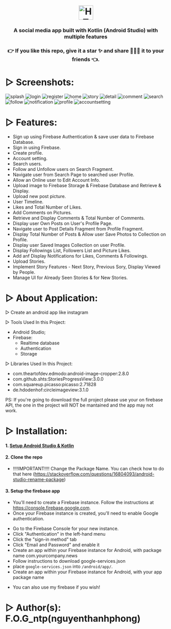 <h1 align="center"><span><img src="https://img.shields.io/badge/InstaApp%20-%20Social%20Media%20Application-282C34?logo=Instagram&logoColor=E4405F" alt="HTML5 logo" title="HTML5" height="45" /></span>
</h1>
<h3 align="center">A social media app built with Kotlin (Android Studio) with multiple features</h3>
<h3 align="center">👉 If you like this repo, give it a star ✨ and share 👨🏻‍💻 it to your friends 👈.</h3>

# ▷ Screenshots:

![splash](https://user-images.githubusercontent.com/99815527/170834196-6c5e96c0-0432-4a47-9874-bf2ff5427fb4.jpg)
![login](https://user-images.githubusercontent.com/99815527/170835571-312e4765-3509-41c9-b95c-d702573f99d7.jpg)
![register](https://user-images.githubusercontent.com/99815527/170835006-5ec5e936-37e6-4b72-b2fe-27a4f2e87576.jpg)
![home](https://user-images.githubusercontent.com/99815527/170835010-efed8645-5785-45b9-b23e-74b9d2954dd7.jpg)
![story](https://user-images.githubusercontent.com/99815527/170835053-a9652e34-3b1a-42a1-9a35-c680750be058.jpg)
![detail](https://user-images.githubusercontent.com/99815527/170835593-44826e50-e3ef-409e-be7a-038cf07dc744.jpg)
![comment](https://user-images.githubusercontent.com/99815527/170835225-4d04217a-cc10-4332-b1cf-6dbfd460d989.jpg)
![search](https://user-images.githubusercontent.com/99815527/170835059-4630cc8e-9066-4c8c-9f4a-964cb28d59ae.jpg)
![follow](https://user-images.githubusercontent.com/99815527/170835612-7babfac6-788b-4e73-9604-9f75019061f2.jpg)
![notification](https://user-images.githubusercontent.com/99815527/170835097-d0af36b4-206a-4cca-9111-4b2499162d4c.jpg)
![profile](https://user-images.githubusercontent.com/99815527/170835107-051406e7-badc-46cb-ab25-6d7497299400.jpg)
![accountsetting](https://user-images.githubusercontent.com/99815527/170835113-5c9ca065-ad2e-4fe3-80b9-b8e2edf70cb6.jpg)



# ▷ Features:

- Sign up using Firebase Authentication & save user data to Firebase Database.
- Sign in using Firebase.
- Create profile.
- Account setting.
- Search users.
- Follow and Unfollow users on Search Fragment.
- Navigate user from Search Page to searched user Profile.
- Allow an Online user to Edit Account Info.
- Upload image to Firebase Storage & Firebase Database and Retrieve & Display.
- Upload new post picture.
- User Timeline.
- Likes and Total Number of Likes.
- Add Comments on Pictures.
- Retrieve and Display Comments & Total Number of Comments.
- Display user Own Posts on User's Profile Page.
- Navigate user to Post Details Fragment from Profile Fragment.
- Display Total Number of Posts & Allow user Save Photos to Collection on Profile.
- Display user Saved Images Collection on user Profile.
- Display Followings List, Followers List and Picture Likes.
- Add anf Display Notifications for Likes, Comments & Followings.
- Upload Stories.
- Implement Story Features - Next Story, Previous Sory, Display Viewed by People.
- Manage UI for Already Seen Stories & for New Stories.

# ▷ About Application:

▷ Create an android app like instagram

▷ Tools Used In this Project:
- Android Studio;
- Firebase:
  - Realtime database
  - Authentication
  - Storage
    
▷ Libraries Used In this Project:
- com.theartofdev.edmodo:android-image-cropper:2.8.0
- com.github.shts:StoriesProgressView:3.0.0
- com.squareup.picasso:picasso:2.71828
- de.hdodenhof:circleimageview:3.1.0

PS: If you're going to download the full project please use your on firebase API, the one in the project will NOT be mantained and the app may not work.

# ▷ Installation:

#### 1. [Setup Android Studio & Kotlin](https://developer.android.com/studio/install)

#### 2. Clone the repo

- !!!!IMPORTANT!!!! Change the Package Name. You can check how to do that here (https://stackoverflow.com/questions/16804093/android-studio-rename-package)<br />

#### 3. Setup the firebase app

- You'll need to create a Firebase instance. Follow the instructions at https://console.firebase.google.com.
- Once your Firebase instance is created, you'll need to enable Google authentication.

* Go to the Firebase Console for your new instance.
* Click "Authentication" in the left-hand menu
* Click the "sign-in method" tab
* Click "Email and Password" and enable it
* Create an app within your Firebase instance for Android, with package name com.yourcompany.news
* Follow instructions to download google-services.json
* place `google-services.json` into `/android/app/`.
* Create an app within your Firebase instance for Android, with your app package name

- You can also use my firebase if you wish!

# ▷ Author(s): F.O.G_ntp(nguyenthanhphong)
